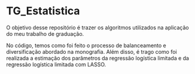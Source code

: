 
# TG_Estatistica

<!-- badges: start -->
<!-- badges: end -->

O objetivo desse repositório é trazer os algoritmos utilizados na aplicação do meu trabalho de graduação. 

No código, temos como foi feito o processo de balanceamento e diversificação abordado na monografia.
Além disso, é trago como foi realizada a estimação dos parâmetros da regressão logística limitada e da regressão logística limitada com LASSO.

